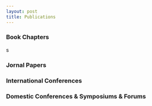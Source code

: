 ```yaml
---
layout: post
title: Publications
---
```


### Book Chapters

<div class="author">s</div>

### Jornal Papers

### International Conferences

### Domestic Conferences & Symposiums & Forums

